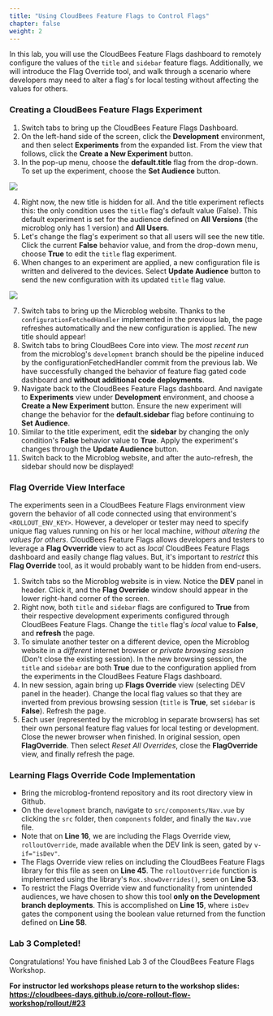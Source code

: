 ```yaml
---
title: "Using CloudBees Feature Flags to Control Flags"
chapter: false
weight: 2
--- 
```


In this lab, you will use the CloudBees Feature Flags dashboard to remotely configure the values of the `title` and `sidebar` feature flags. Additionally, we will introduce the Flag Override tool, and walk through a scenario where developers may need to alter a flag's for local testing without affecting the values for others.

### Creating a CloudBees Feature Flags Experiment

1. Switch tabs to bring up the CloudBees Feature Flags Dashboard.
2. On the left-hand side of the screen, click the **Development** environment, and then select **Experiments** from the expanded list. From the view that follows, click the **Create a New Experiment** button.
3. In the pop-up menu, choose the **default.title** flag from the drop-down. To set up the experiment, choose the **Set Audience** button.

<p><img src="images/createNewTitleExp.png" />

4. Right now, the new title is hidden for all. And the title experiment reflects this: the only condition uses the `title` flag's default value (False). This default experiment is set for the audience defined on **All Versions** (the microblog only has 1 version) and **All Users**.
5. Let's change the flag's experiment so that all users will see the new title. Click the current **False** behavior value, and from the drop-down menu, choose **True** to edit the `title` flag experiment.
6. When changes to an experiment are applied, a new configuration file is written and delivered to the devices. Select **Update Audience** button to send the new configuration with its updated `title` flag value.

<p><img src="images/setTitleTrue.png" />

7. Switch tabs to bring up the Microblog website. Thanks to the `configurationFetchedHandler` implemented in the previous lab, the page refreshes automatically and the new configuration is applied. The new title should appear!
8. Switch tabs to bring CloudBees Core into view. The _most recent run_ from the microblog's `development` branch should be the pipeline induced by the configurationFetchedHandler commit from the previous lab. We have successfully changed the behavior of feature flag gated code dashboard and **without additional code deployments**.
9. Navigate back to the CloudBees Feature Flags dashboard. And navigate to **Experiments** view under **Development** environment, and choose a **Create a New Experiment** button. Ensure the new experiment will change the behavior for the **default.sidebar** flag before continuing to **Set Audience**.
10. Similar to the title experiment, edit the **sidebar** by changing the only condition's **False** behavior value to **True**. Apply the experiment's changes through the **Update Audience** button.
11. Switch back to the Microblog website, and after the auto-refresh, the sidebar should now be displayed!

### Flag Override View Interface

The experiments seen in a CloudBees Feature Flags environment view govern the behavior of all code connected using that environment's `<ROLLOUT_ENV_KEY>`. However, a developer or tester may need to specify unique flag values running on his or her local machine, _without altering the values for others_. CloudBees Feature Flags allows developers and testers to leverage a **Flag Ovverride** view to act as _local_ CloudBees Feature Flags dashboard and easily change flag values. But, it's important to _restrict_ this **Flag Override** tool, as it would probably want to be hidden from end-users.

1. Switch tabs so the Microblog website is in view. Notice the **DEV** panel in header. Click it, and the **Flag Override** window should appear in the lower right-hand corner of the screen.
2. Right now, both `title` and `sidebar` flags are configured to **True** from their respective development experiments configured through CloudBees Feature Flags. Change the `title` flag's _local_ value to **False**, and **refresh** the page.
3. To simulate another tester on a different device, open the Microblog website in a _different_ internet browser or _private browsing session_ (Don't close the existing session). In the new browsing session, the `title` and `sidebar` are both **True** due to the configuration applied from the experiments in the CloudBees Feature Flags dashboard.
4. In new session, again bring up **Flags Override** view (selecting DEV panel in the header). Change the local flag values so that they are inverted from previous browsing session (`title` is **True**, set `sidebar` is **False**). Refresh the page.
5. Each user (represented by the microblog in separate browsers) has set their own personal feature flag values for local testing or development. Close the newer browser when finished. In original session, open **FlagOverride**. Then select _Reset All Overrides_, close the **FlagOverride** view, and finally refresh the page.

### Learning Flags Override Code Implementation

* Bring the microblog-frontend repository and its root directory view in Github.
* On the `development` branch, navigate to `src/components/Nav.vue` by clicking the `src` folder, then `components` folder, and finally the `Nav.vue` file.
* Note that on **Line 16**, we are including the Flags Override view, `rolloutOverride`, made available when the DEV link is seen, gated by `v-if="isDev"`.
* The Flags Override view relies on including the CloudBees Feature Flags library for this file as seen on **Line 45**. The `rolloutOverride` function is implemented using the library's `Rox.showOverrides()`, seen on **Line 53**.
* To restrict the Flags Override view and functionality from unintended audiences, we have chosen to show this tool **only on the Development branch deployments**. This is accomplished on **Line 15**, where `isDev` gates the component using the boolean value returned from the function defined on **Line 58**.

### Lab 3 Completed!
Congratulations! You have finished Lab 3 of the CloudBees Feature Flags  Workshop.

**For instructor led workshops please return to the workshop slides: https://cloudbees-days.github.io/core-rollout-flow-workshop/rollout/#23**
